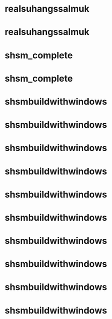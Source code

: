 # realsuhangssalmuk
# realsuhangssalmuk
# shsm_complete
# shsm_complete
# shsmbuildwithwindows
# shsmbuildwithwindows
# shsmbuildwithwindows
# shsmbuildwithwindows
# shsmbuildwithwindows
# shsmbuildwithwindows
# shsmbuildwithwindows
# shsmbuildwithwindows
# shsmbuildwithwindows
# shsmbuildwithwindows
